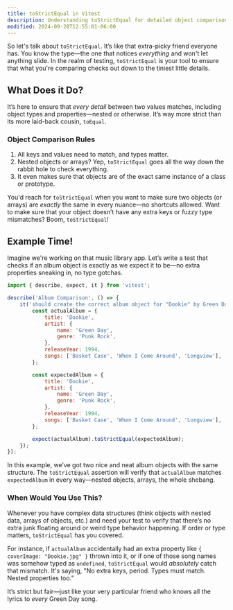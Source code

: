 ```yaml
---
title: toStrictEqual in Vitest
description: Understanding toStrictEqual for detailed object comparisons in tests.
modified: 2024-09-28T12:55:01-06:00
---
```


So let's talk about `toStrictEqual`. It’s like that extra-picky friend everyone has. You know the type—the one that notices *everything* and won't let anything slide. In the realm of testing, `toStrictEqual` is your tool to ensure that what you're comparing checks out down to the tiniest little details.

## What Does it Do?

It’s here to ensure that *every detail* between two values matches, including object types and properties—nested or otherwise. It’s way more strict than its more laid-back cousin, `toEqual`.

### Object Comparison Rules

1. All keys and values need to match, and types matter.
2. Nested objects or arrays? Yep, `toStrictEqual` goes all the way down the rabbit hole to check everything.
3. It even makes sure that objects are of the exact same instance of a class or prototype.

You'd reach for `toStrictEqual` when you want to make sure two objects (or arrays) are *exactly* the same in every nuance—no shortcuts allowed. Want to make sure that your object doesn’t have any extra keys or fuzzy type mismatches? Boom, `toStrictEqual`!

## Example Time!

Imagine we're working on that music library app. Let’s write a test that checks if an album object is exactly as we expect it to be—no extra properties sneaking in, no type gotchas.

```js
import { describe, expect, it } from 'vitest';

describe('Album Comparison', () => {
	it('should create the correct album object for "Dookie" by Green Day', () => {
		const actualAlbum = {
			title: 'Dookie',
			artist: {
				name: 'Green Day',
				genre: 'Punk Rock',
			},
			releaseYear: 1994,
			songs: ['Basket Case', 'When I Come Around', 'Longview'],
		};

		const expectedAlbum = {
			title: 'Dookie',
			artist: {
				name: 'Green Day',
				genre: 'Punk Rock',
			},
			releaseYear: 1994,
			songs: ['Basket Case', 'When I Come Around', 'Longview'],
		};

		expect(actualAlbum).toStrictEqual(expectedAlbum);
	});
});
```

In this example, we’ve got two nice and neat album objects with the same structure. The `toStrictEqual` assertion will verify that `actualAlbum` matches `expectedAlbum` in every way—nested objects, arrays, the whole shebang.

### When Would You Use This?

Whenever you have complex data structures (think objects with nested data, arrays of objects, etc.) and need your test to verify that there’s no extra junk floating around or weird type behavior happening. If order or type matters, `toStrictEqual` has you covered.

For instance, if `actualAlbum` accidentally had an extra property like `{ coverImage: "Dookie.jpg" }` thrown into it, or if one of those song names was somehow typed as `undefined`, `toStrictEqual` would *absolutely* catch that mismatch. It's saying, "No extra keys, period. Types must match. Nested properties too."

It’s strict but fair—just like your very particular friend who knows all the lyrics to *every* Green Day song.
